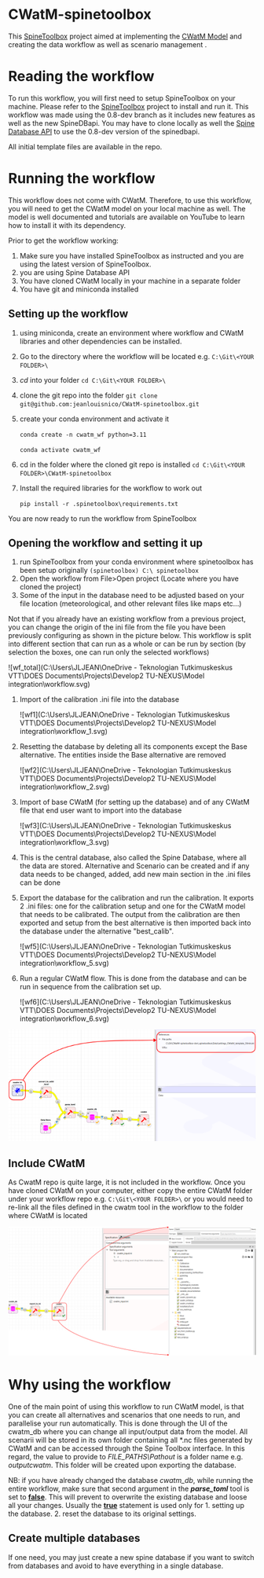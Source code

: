 # CWatM-spinetoolbox
This [SpineToolbox](https://github.com/spine-tools/Spine-Toolbox/tree/0.8-dev	"Github Link") project aimed at implementing the [CWatM Model](https://github.com/iiasa/CWatM	"Github Link") and creating the data workflow as well as scenario management . 

# Reading the workflow

To run this workflow, you will first need to setup SpineToolbox on your machine. Please refer to the [SpineToolbox](https://github.com/spine-tools/Spine-Toolbox/tree/0.8-dev	"Github Link") project to install and run it. This workflow was made using the 0.8-dev branch as it includes new features as well as the new SpineDBapi. You may have to clone locally as well the [Spine Database API](https://github.com/spine-tools/Spine-Database-API	"Github link") to use the 0.8-dev version of the spinedbapi.

All initial template files are available in the repo.

# Running the workflow

This workflow does not come with CWatM. Therefore, to use this workflow, you will need to get the CWatM model on your local machine as well. The model is well documented and tutorials are available on YouTube to learn how to install it with its dependency.

Prior to get the workflow working:

1. Make sure you have installed SpineToolbox as instructed and you are using the latest version of SpineToolbox.
2. you are using Spine Database API 
3. You have cloned CWatM locally in your machine in a separate folder
4. You have git and miniconda installed

## Setting up the workflow

1. using miniconda, create an environment where workflow and CWatM libraries and other dependencies can be installed.

2. Go to the directory where the workflow will be located e.g. `C:\Git\<YOUR FOLDER>\`

3. _cd_ into your folder `cd C:\Git\<YOUR FOLDER>\`

4. clone the git repo into the folder `git clone git@github.com:jeanlouisnico/CWatM-spinetoolbox.git`

5. create your conda environment and activate it

   `conda create -n cwatm_wf python=3.11`

   `conda activate cwatm_wf`

6. cd in the folder where the cloned git repo is installed  `cd C:\Git\<YOUR FOLDER>\CWatM-spinetoolbox`

7. Install the required libraries for the workflow to work out

   `pip install -r .spinetoolbox\requirements.txt`



You are now ready to run the workflow from SpineToolbox

## Opening the workflow and setting it up

1. run SpineToolbox from your conda environment where spinetoolbox has been setup originally `(spinetoolbox) C:\ spinetoolbox`
2. Open the workflow from File>Open project (Locate where you have cloned the project)
3. Some of the input in the database need to be adjusted based on your file location (meteorological, and other relevant files like maps etc...)



Not that if you already have an existing workflow from a previous project, you can change the origin of the ini file from the file you have been previously configuring as shown in the picture below. This workflow is split into different section that can run as a whole or can be run by section (by selection the boxes, one can run only the selected workflows)

![wf_total](C:\Users\JLJEAN\OneDrive - Teknologian Tutkimuskeskus VTT\DOES Documents\Projects\Develop2 TU-NEXUS\Model integration\workflow.svg)

1. Import of the calibration .ini file into the database

   ![wf1](C:\Users\JLJEAN\OneDrive - Teknologian Tutkimuskeskus VTT\DOES Documents\Projects\Develop2 TU-NEXUS\Model integration\workflow_1.svg)

2. Resetting the database by deleting all its components except the Base alternative. The entities inside the Base alternative are removed

   ![wf2](C:\Users\JLJEAN\OneDrive - Teknologian Tutkimuskeskus VTT\DOES Documents\Projects\Develop2 TU-NEXUS\Model integration\workflow_2.svg)

3. Import of base CWatM (for setting up the database) and of any CWatM file that end user want to import into the database

   ![wf3](C:\Users\JLJEAN\OneDrive - Teknologian Tutkimuskeskus VTT\DOES Documents\Projects\Develop2 TU-NEXUS\Model integration\workflow_3.svg)

4. This is the central database, also called the Spine Database, where all the data are stored. Alternative and Scenario can be created and if any data needs to be changed, added, add new main section in the .ini files can be done

5. Export the database for the calibration and run the calibration. It exports 2 .ini files: one for the calibration setup and one for the CWatM model that needs to be calibrated. The output from the calibration are then exported and setup from the best alternative is then imported back into the database under the alternative "best_calib".

   ![wf5](C:\Users\JLJEAN\OneDrive - Teknologian Tutkimuskeskus VTT\DOES Documents\Projects\Develop2 TU-NEXUS\Model integration\workflow_5.svg)

6. Run a regular CWatM flow. This is done from the database and can be run in sequence from the calibration set up.

   ![wf6](C:\Users\JLJEAN\OneDrive - Teknologian Tutkimuskeskus VTT\DOES Documents\Projects\Develop2 TU-NEXUS\Model integration\workflow_6.svg)

![setup](.spinetoolbox/doc/images/prime_ini.png)

## Include CWatM

As CwatM repo is quite large, it is not included in the workflow. Once you have cloned CWatM on your computer, either copy the entire CWatM folder under your workflow repo e.g. `C:\Git\<YOUR FOLDER>\` or you would need to re-link all the files defined in the cwatm tool in the workflow to the folder where CWatM is located

![rellocate_CWatM](.spinetoolbox/doc/images/cwatm_files.png)

# Why using the workflow

One of the main point of using this workflow to run CWatM model, is that you can create all alternatives and scenarios that one needs to run, and parallelise your run automatically. This is done through the UI of the cwatm_db where you can change all input/output data from the model.
All scenarii will be stored in its own folder containing all \*.nc files generated by CWatM and can be accessed through the Spine Toolbox interface. In this regard, the value to provide to _FILE_PATHS\Pathout_ is a folder name e.g. _outputcwatm_. This folder will be created upon exporting the database.

NB: if you have already changed the database _cwatm_db_, while running the entire workflow, make sure that second argument in the ***parse_toml*** tool is set to **<u>false</u>**. This will prevent to overwrite the existing database and loose all your changes. Usually the **<u>true</u>** statement is used only for 1. setting up the database. 2. reset the database to its original settings.  

## Create multiple databases

If one need, you may just create a new spine database if you want to switch from databases and avoid to have everything in a single database.
